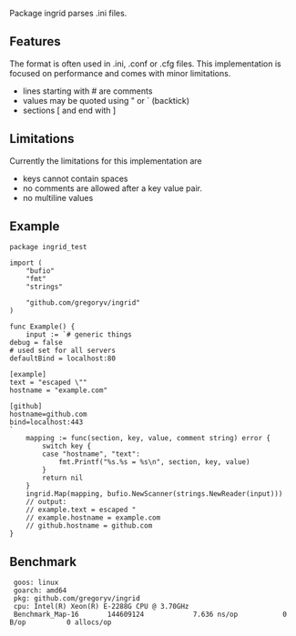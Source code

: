 Package ingrid parses .ini files.

## Features

The format is often used in .ini, .conf or .cfg files. This
implementation is focused on performance and comes with minor
limitations.

  - lines starting with # are comments
  - values may be quoted using " or ` (backtick)
  - sections [ and end with ]

## Limitations

Currently the limitations for this implementation are

  - keys cannot contain spaces
  - no comments are allowed after a key value pair.
  - no multiline values

## Example

    package ingrid_test
    
    import (
    	"bufio"
    	"fmt"
    	"strings"
    
    	"github.com/gregoryv/ingrid"
    )
    
    func Example() {
    	input := `# generic things
    debug = false
    # used set for all servers
    defaultBind = localhost:80
    
    [example]
    text = "escaped \""
    hostname = "example.com"
    
    [github]
    hostname=github.com
    bind=localhost:443
    `
    	mapping := func(section, key, value, comment string) error {
    		switch key {
    		case "hostname", "text":
    			fmt.Printf("%s.%s = %s\n", section, key, value)
    		}
    		return nil
    	}
    	ingrid.Map(mapping, bufio.NewScanner(strings.NewReader(input)))
    	// output:
    	// example.text = escaped "
    	// example.hostname = example.com
    	// github.hostname = github.com
    }
## Benchmark

     goos: linux
     goarch: amd64
     pkg: github.com/gregoryv/ingrid
     cpu: Intel(R) Xeon(R) E-2288G CPU @ 3.70GHz
     Benchmark_Map-16    	144609124	         7.636 ns/op	       0 B/op	       0 allocs/op
